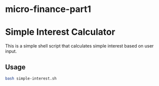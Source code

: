 # micro-finance-part1

# Simple Interest Calculator

This is a simple shell script that calculates simple interest based on user input.

## Usage
```bash
bash simple-interest.sh
